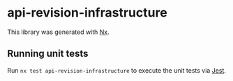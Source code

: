 # api-revision-infrastructure

This library was generated with [Nx](https://nx.dev).

## Running unit tests

Run `nx test api-revision-infrastructure` to execute the unit tests via [Jest](https://jestjs.io).
